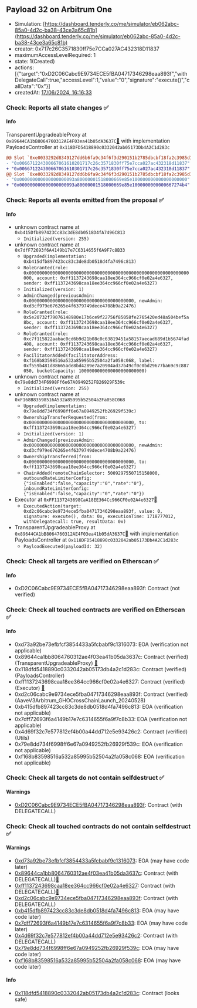 ## Payload 32 on Arbitrum One

- Simulation: [https://dashboard.tenderly.co/me/simulator/eb062abc-85a0-4d2c-ba38-43ce3a65c81b](https://dashboard.tenderly.co/me/simulator/eb062abc-85a0-4d2c-ba38-43ce3a65c81b)
- creator: 0x717c26C3571830ff75e7CCa027AC432318D11837
- maximumAccessLevelRequired: 1
- state: 1(Created)
- actions: [{"target":"0xD2C06Cabc9E9734ECE5fBA04717346298eaa893f","withDelegateCall":true,"accessLevel":1,"value":"0","signature":"execute()","callData":"0x"}]
- createdAt: [17/06/2024, 16:16:33](https://arbiscan.io/tx/0x622cb7723a4f110a2e1c249b140cd254f56406f383894b85b9a04d9fbe0d0371)

### Check: Reports all state changes :white_check_mark:

#### Info


TransparentUpgradeableProxy at `0x89644CA1bB8064760312AE4F03ea41b05dA3637C`[:ghost:](https://github.com/bgd-labs/aave-address-book "GovernanceV3Arbitrum.PAYLOADS_CONTROLLER") with implementation PayloadsController at `0x118DFD5418890c0332042ab05173Db4A2C1d283c`
```diff
@@ Slot `0xe0033292d8349127dd6b6fa9c34f6f3d290151b2785dbcbf18fa2c3985d1f743` @@
- "0x006671224300667061610201717c26c3571830ff75e7cca027ac432318d11837"
+ "0x006671224300667061610301717c26c3571830ff75e7cca027ac432318d11837"
@@ Slot `0xe0033292d8349127dd6b6fa9c34f6f3d290151b2785dbcbf18fa2c3985d1f744` @@
- "0x000000000000000000093a80000001518000669e85e100000000000000000000"
+ "0x000000000000000000093a80000001518000669e85e1000000000000667274b4"
```


### Check: Reports all events emitted from the proposal :white_check_mark:

#### Info

- unknown contract name at `0xb415Dfb897423Cc83c3dE8db0518D4fA7496C813`
  - `Initialized(version: 255)`
- unknown contract name at `0x7dfF72693f6A4149b17e7C6314655f6A9F7c8B33`
  - `Upgraded(implementation: 0xb415dfb897423cc83c3de8db0518d4fa7496c813)`
  - `RoleGranted(role: 0x0000000000000000000000000000000000000000000000000000000000000000, account: 0xff1137243698caa18ee364cc966cf0e02a4e6327, sender: 0xff1137243698caa18ee364cc966cf0e02a4e6327)`
  - `Initialized(version: 1)`
  - `AdminChanged(previousAdmin: 0x0000000000000000000000000000000000000000, newAdmin: 0xd3cf979e676265e4f6379749dece4708b9a22476)`
  - `RoleGranted(role: 0x5e20732f79076148980e17b6ce9f22756f85058fe2765420ed48a504bef5a8bc, account: 0xff1137243698caa18ee364cc966cf0e02a4e6327, sender: 0xff1137243698caa18ee364cc966cf0e02a4e6327)`
  - `RoleGranted(role: 0xc7f115822aabac0cd6b9d21b08c0c63819451a58157aecad689d1b5674fad408, account: 0xff1137243698caa18ee364cc966cf0e02a4e6327, sender: 0xff1137243698caa18ee364cc966cf0e02a4e6327)`
  - `FacilitatorAdded(facilitatorAddress: 0xf168b83598516a532a85995b52504a2fa058c068, label: 0xf559b481d88665ade8bd4289e7a20904ad37b49cf0c0bd29677ba69c9c887050, bucketCapacity: 1000000000000000000000000)`
- unknown contract name at `0x79e8dd734F6998Ff6e67A0949252FB26929F539c`
  - `Initialized(version: 255)`
- unknown contract name at `0xF168B83598516A532a85995b52504a2Fa058C068`
  - `Upgraded(implementation: 0x79e8dd734f6998ff6e67a0949252fb26929f539c)`
  - `OwnershipTransferRequested(from: 0x0000000000000000000000000000000000000000, to: 0xff1137243698caa18ee364cc966cf0e02a4e6327)`
  - `Initialized(version: 1)`
  - `AdminChanged(previousAdmin: 0x0000000000000000000000000000000000000000, newAdmin: 0xd3cf979e676265e4f6379749dece4708b9a22476)`
  - `OwnershipTransferred(from: 0x0000000000000000000000000000000000000000, to: 0xff1137243698caa18ee364cc966cf0e02a4e6327)`
  - `ChainAdded(remoteChainSelector: 5009297550715158000, outboundRateLimiterConfig: {"isEnabled":false,"capacity":"0","rate":"0"}, inboundRateLimiterConfig: {"isEnabled":false,"capacity":"0","rate":"0"})`
- Executor at `0xFF1137243698CaA18EE364Cc966CF0e02A4e6327`[:ghost:](https://github.com/bgd-labs/aave-address-book "AaveV3Arbitrum.ACL_ADMIN, GovernanceV3Arbitrum.EXECUTOR_LVL_1")
  - `ExecutedAction(target: 0xd2c06cabc9e9734ece5fba04717346298eaa893f, value: 0, signature: execute(), data: 0x, executionTime: 1718777012, withDelegatecall: true, resultData: 0x)`
- TransparentUpgradeableProxy at `0x89644CA1bB8064760312AE4F03ea41b05dA3637C`[:ghost:](https://github.com/bgd-labs/aave-address-book "GovernanceV3Arbitrum.PAYLOADS_CONTROLLER") with implementation PayloadsController at `0x118DFD5418890c0332042ab05173Db4A2C1d283c`
  - `PayloadExecuted(payloadId: 32)`

### Check: Check all targets are verified on Etherscan :white_check_mark:

#### Info

- 0xD2C06Cabc9E9734ECE5fBA04717346298eaa893f: Contract (not verified) 

### Check: Check all touched contracts are verified on Etherscan :white_check_mark:

#### Info

- 0xd73a92be73efbfcf3854433a5fcbabf9c1316073: EOA (verification not applicable)
- 0x89644ca1bb8064760312ae4f03ea41b05da3637c: Contract (verified) (TransparentUpgradeableProxy) [:ghost:](https://github.com/bgd-labs/aave-address-book "GovernanceV3Arbitrum.PAYLOADS_CONTROLLER")
- 0x118dfd5418890c0332042ab05173db4a2c1d283c: Contract (verified) (PayloadsController) 
- 0xff1137243698caa18ee364cc966cf0e02a4e6327: Contract (verified) (Executor) [:ghost:](https://github.com/bgd-labs/aave-address-book "AaveV3Arbitrum.ACL_ADMIN, GovernanceV3Arbitrum.EXECUTOR_LVL_1")
- 0xd2c06cabc9e9734ece5fba04717346298eaa893f: Contract (verified) (AaveV3Arbitrum_GHOCrossChainLaunch_20240528) 
- 0xb415dfb897423cc83c3de8db0518d4fa7496c813: EOA (verification not applicable)
- 0x7dff72693f6a4149b17e7c6314655f6a9f7c8b33: EOA (verification not applicable)
- 0x4d69f32c7e577812ef4b00a44dd712e5e93426c2: Contract (verified) (Utils) 
- 0x79e8dd734f6998ff6e67a0949252fb26929f539c: EOA (verification not applicable)
- 0xf168b83598516a532a85995b52504a2fa058c068: EOA (verification not applicable)

### Check: Check all targets do not contain selfdestruct :white_check_mark:

#### Warnings

- [0xD2C06Cabc9E9734ECE5fBA04717346298eaa893f](https://arbiscan.io/address/0xD2C06Cabc9E9734ECE5fBA04717346298eaa893f): Contract (with DELEGATECALL)

### Check: Check all touched contracts do not contain selfdestruct :white_check_mark:

#### Warnings

- [0xd73a92be73efbfcf3854433a5fcbabf9c1316073](https://arbiscan.io/address/0xd73a92be73efbfcf3854433a5fcbabf9c1316073): EOA (may have code later)
- [0x89644ca1bb8064760312ae4f03ea41b05da3637c](https://arbiscan.io/address/0x89644ca1bb8064760312ae4f03ea41b05da3637c): Contract (with DELEGATECALL)[:ghost:](https://github.com/bgd-labs/aave-address-book "GovernanceV3Arbitrum.PAYLOADS_CONTROLLER")
- [0xff1137243698caa18ee364cc966cf0e02a4e6327](https://arbiscan.io/address/0xff1137243698caa18ee364cc966cf0e02a4e6327): Contract (with DELEGATECALL)[:ghost:](https://github.com/bgd-labs/aave-address-book "AaveV3Arbitrum.ACL_ADMIN, GovernanceV3Arbitrum.EXECUTOR_LVL_1")
- [0xd2c06cabc9e9734ece5fba04717346298eaa893f](https://arbiscan.io/address/0xd2c06cabc9e9734ece5fba04717346298eaa893f): Contract (with DELEGATECALL)
- [0xb415dfb897423cc83c3de8db0518d4fa7496c813](https://arbiscan.io/address/0xb415dfb897423cc83c3de8db0518d4fa7496c813): EOA (may have code later)
- [0x7dff72693f6a4149b17e7c6314655f6a9f7c8b33](https://arbiscan.io/address/0x7dff72693f6a4149b17e7c6314655f6a9f7c8b33): EOA (may have code later)
- [0x4d69f32c7e577812ef4b00a44dd712e5e93426c2](https://arbiscan.io/address/0x4d69f32c7e577812ef4b00a44dd712e5e93426c2): Contract (with DELEGATECALL)
- [0x79e8dd734f6998ff6e67a0949252fb26929f539c](https://arbiscan.io/address/0x79e8dd734f6998ff6e67a0949252fb26929f539c): EOA (may have code later)
- [0xf168b83598516a532a85995b52504a2fa058c068](https://arbiscan.io/address/0xf168b83598516a532a85995b52504a2fa058c068): EOA (may have code later)

#### Info

- [0x118dfd5418890c0332042ab05173db4a2c1d283c](https://arbiscan.io/address/0x118dfd5418890c0332042ab05173db4a2c1d283c): Contract (looks safe)

